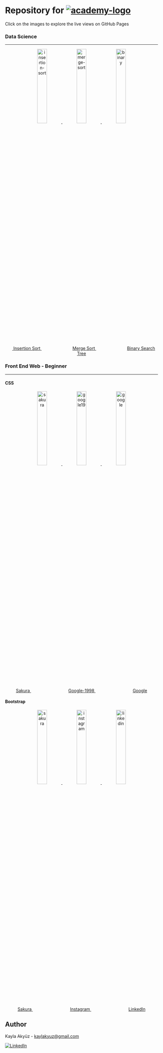 # **Repository for [![academy-logo](https://github.com/kaylaa0/patika/assets/107824429/c85278d7-4d11-4056-b6b4-fb70bc3faaa5)](https://www.patika.dev/)**

Click on the images to explore the live views on GitHub Pages

### Data Science
<hr/>

<div align="center">
    <a href="https://kaylaa0.github.io/patika/data-science/data-structures-and-algorithms/insertion-sort">
      <img src="https://github-production-user-asset-6210df.s3.amazonaws.com/107824429/253803535-2b305ba4-956b-4a2a-b225-0bdf00e790b9.jpg" alt="insertion-sort" style="width:25%;">
    </a>
    <a href="https://kaylaa0.github.io/patika/data-science/data-structures-and-algorithms/merge-sort">
      <img src="https://github-production-user-asset-6210df.s3.amazonaws.com/107824429/253803532-10ca18d8-b5fd-4ee2-b966-cee9c916c94b.jpg" alt="merge-sort" style="width:25%;">
    </a>
    <a href="https://kaylaa0.github.io/patika/data-science/data-structures-and-algorithms/binary-search-tree">
      <img src="https://github-production-user-asset-6210df.s3.amazonaws.com/107824429/253803537-fe5027d6-36c3-438d-8277-e4f9fb907895.jpg" alt="binary" style="width:25%;">
    </a>
</div>
<div align="center">
    &emsp;<a href="https://kaylaa0.github.io/patika/data-science/data-structures-and-algorithms/insertion-sort">
      <span>Insertion Sort</span>
    </a>&emsp;&emsp;&emsp;&emsp;&emsp;&emsp;&emsp;
    <a href="https://kaylaa0.github.io/patika/data-science/data-structures-and-algorithms/merge-sort">
      <span>Merge Sort</span>
    </a>&emsp;&emsp;&emsp;&emsp;&emsp;&emsp;&emsp;
    <a href="https://kaylaa0.github.io/patika/data-science/data-structures-and-algorithms/binary-search-tree">
      <span>Binary Search Tree</span>
    </a>
</div>

### Front End Web - Beginner
<hr/>

#### CSS

<div align="center">
    <a href="https://kaylaa0.github.io/patika/front-end-web/1-beginner/css/homework-1/">
      <img src="https://github-production-user-asset-6210df.s3.amazonaws.com/107824429/253803538-44dd0928-a29d-496b-87ce-7165b7978ef2.jpg" alt="sakura" style="width:25%; pointer-events: none;">
    </a>
    <a href="https://kaylaa0.github.io/patika/front-end-web/1-beginner/css/homework-2/">
      <img src="https://github-production-user-asset-6210df.s3.amazonaws.com/107824429/253803540-e301c2d8-716a-4469-85c4-0676fb2dce07.jpg" alt="google19" style="width:25%;">
    </a>
    <a href="https://kaylaa0.github.io/patika/front-end-web/1-beginner/css/homework-3/">
      <img src="https://github-production-user-asset-6210df.s3.amazonaws.com/107824429/253803541-168c1cc9-cf31-4c20-9b05-c1d656a14455.jpg" alt="google" style="width:25%;">
    </a>
</div>
<div align="center">
    <a href="https://kaylaa0.github.io/patika/front-end-web/1-beginner/css/homework-1/">
      <span>Sakura</span>
    </a>&emsp;&emsp;&emsp;&emsp;&emsp;&emsp;&emsp;&emsp;&ensp;
    <a href="https://kaylaa0.github.io/patika/front-end-web/1-beginner/css/homework-2/">
      <span>Google-1998</span>
    </a>&emsp;&emsp;&emsp;&emsp;&emsp;&emsp;&emsp;&emsp;&ensp;
    <a href="https://kaylaa0.github.io/patika/front-end-web/1-beginner/css/homework-3/">
      <span>Google</span>
    </a>
</div>

#### Bootstrap

<div align="center">
    <a href="https://kaylaa0.github.io/patika/front-end-web/1-beginner/bootstrap/homework-1/">
      <img src="https://github-production-user-asset-6210df.s3.amazonaws.com/107824429/253803542-2f0ba480-a30f-4ff1-ab61-4509d7681a75.jpg" alt="sakura" style="width:25%; pointer-events: none;">
    </a>
    <a href="https://kaylaa0.github.io/patika/front-end-web/1-beginner/bootstrap/homework-2/">
      <img src="https://github-production-user-asset-6210df.s3.amazonaws.com/107824429/253803543-d5f9c20f-e594-4a53-addb-ba73bd4ffc83.jpg" alt="instagram" style="width:25%;">
    </a>
    <a href="https://kaylaa0.github.io/patika/front-end-web/1-beginner/bootstrap/homework-3/">
      <img src="https://github-production-user-asset-6210df.s3.amazonaws.com/107824429/253803544-b9e4091f-79b0-4a59-b7de-428beece565b.jpg" alt="linkedin" style="width:25%;">
    </a>
</div>
<div align="center">
    <a href="https://kaylaa0.github.io/patika/front-end-web/1-beginner/bootstrap/homework-1/">
      <span>Sakura</span>
    </a>&emsp;&emsp;&emsp;&emsp;&emsp;&emsp;&emsp;&emsp;&ensp;
    <a href="https://kaylaa0.github.io/patika/front-end-web/1-beginner/bootstrap/homework-2/">
      <span>Instagram</span>
    </a>&emsp;&emsp;&emsp;&emsp;&emsp;&emsp;&emsp;&emsp;&ensp;
    <a href="https://kaylaa0.github.io/patika/front-end-web/1-beginner/bootstrap/homework-3/">
      <span>LinkedIn</span>
    </a>
</div>

## Author

Kayla Akyüz - kaylakyuz@gmail.com

[![LinkedIn][linkedin-shield]][linkedin-url] 

[linkedin-shield]: https://img.shields.io/badge/-LinkedIn-black.svg?style=for-the-badge&logo=linkedin&colorB=0077B5&colorA=0077B5
[linkedin-url]: https://www.linkedin.com/in/-kayla-/
